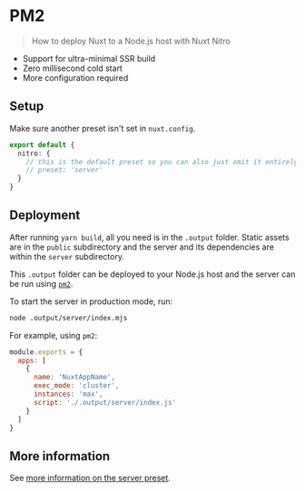 # PM2

> How to deploy Nuxt to a Node.js host with Nuxt Nitro

- Support for ultra-minimal SSR build
- Zero millisecond cold start
- More configuration required

## Setup

Make sure another preset isn't set in `nuxt.config`.

```ts [nuxt.config.js]
export default {
  nitro: {
    // this is the default preset so you can also just omit it entirely
    // preset: 'server'
  }
}
```

## Deployment

After running `yarn build`, all you need is in the `.output` folder. Static assets are in the `public` subdirectory and the server and its dependencies are within the `server` subdirectory.

This `.output` folder can be deployed to your Node.js host and the server can be run using [`pm2`](https://pm2.keymetrics.io/docs/).

To start the server in production mode, run:

```bash
node .output/server/index.mjs
```

For example, using `pm2`:

```js [ecosystem.config.js]
module.exports = {
  apps: [
    {
      name: 'NuxtAppName',
      exec_mode: 'cluster',
      instances: 'max',
      script: './.output/server/index.js'
    }
  ]
}
```

## More information

See [more information on the server preset](/presets/server).
